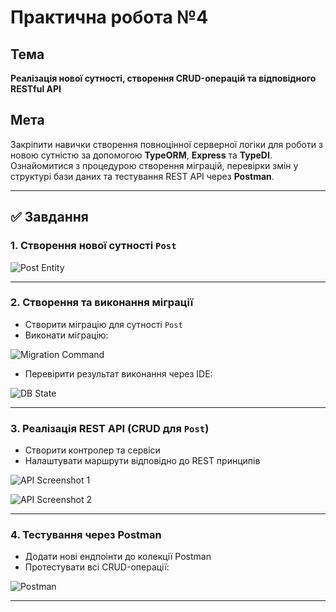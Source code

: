 # Практична робота №4

## Тема
**Реалізація нової сутності, створення CRUD-операцій та відповідного RESTful API**

## Мета
Закріпити навички створення повноцінної серверної логіки для роботи з новою сутністю за допомогою **TypeORM**, **Express** та **TypeDI**. Ознайомитися з процедурою створення міграцій, перевірки змін у структурі бази даних та тестування REST API через **Postman**.

---

## ✅ Завдання

### 1. Створення нової сутності `Post`

![Post Entity](https://github.com/user-attachments/assets/3504aa3e-bf7d-4269-bee6-a6dcf41746e0)

---

### 2. Створення та виконання міграції

- Створити міграцію для сутності `Post`
- Виконати міграцію:

![Migration Command](https://github.com/user-attachments/assets/019e3f13-eba5-47ab-81df-a00165471c5d)

- Перевірити результат виконання через IDE:

![DB State](https://github.com/user-attachments/assets/92f422b5-06c7-47fb-ac14-d448b88cde2c)

---

### 3. Реалізація REST API (CRUD для `Post`)

- Створити контролер та сервіси
- Налаштувати маршрути відповідно до REST принципів

![API Screenshot 1](https://github.com/user-attachments/assets/33569abb-74fd-41c2-943e-d03abef9d75d)

![API Screenshot 2](https://github.com/user-attachments/assets/cba1e9e7-e47e-47a8-9ff1-ecfb5e4d4773)

---

### 4. Тестування через Postman

- Додати нові ендпоінти до колекції Postman
- Протестувати всі CRUD-операції:

![Postman](https://github.com/user-attachments/assets/117a9ece-ce57-4236-bb01-219231823238)

---




